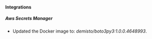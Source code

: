 
#### Integrations

##### Aws Secrets Manager

- Updated the Docker image to: *demisto/boto3py3:1.0.0.4648993*.

